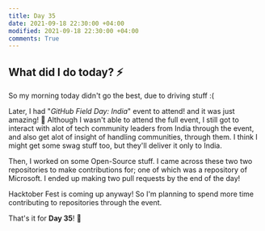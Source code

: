 ```yaml
---
title: Day 35
date: 2021-09-18 22:30:00 +04:00
modified: 2021-09-18 22:30:00 +04:00
comments: True
---
```


## What did I do today? ⚡️

So my morning today didn't go the best, due to driving stuff :(

Later, I had "*GitHub Field Day: India*" event to attend! and it was just amazing! 💜
Although I wasn't able to attend the full event, I still got to interact with alot of tech community leaders from India through the event, and also get alot of insight of handling communities, through them. I think I might get some swag stuff too, but they'll deliver it only to India.

Then, I worked on some Open-Source stuff. I came across these two two repositories to make contributions for; one of which was a repository of Microsoft. I ended up making two pull requests by the end of the day!

Hacktober Fest is coming up anyway! So I'm planning to spend more time contributing to repositories through the event.

That's it for **Day 35**! 🚀
